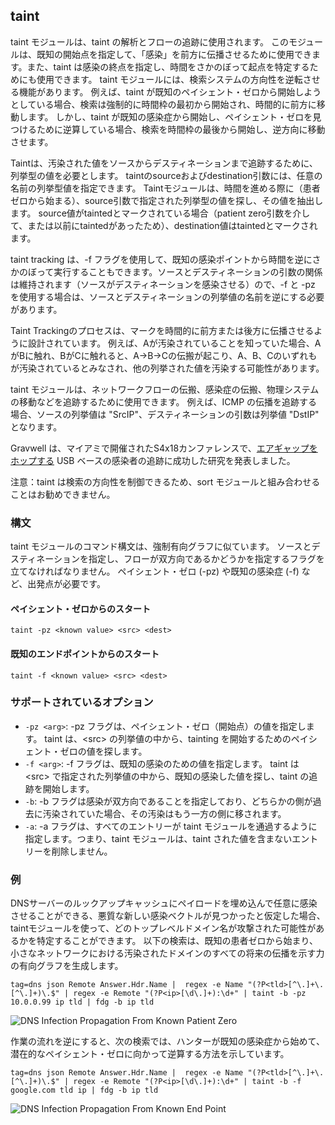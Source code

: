 
## taint

taint モジュールは、taint の解析とフローの追跡に使用されます。 このモジュールは、既知の開始点を指定して、「感染」を前方に伝播させるために使用できます。また、taint は感染の終点を指定し、時間をさかのぼって起点を特定するためにも使用できます。 taint モジュールには、検索システムの方向性を逆転させる機能があります。 例えば、taint が既知のペイシェント・ゼロから開始しようとしている場合、検索は強制的に時間枠の最初から開始され、時間的に前方に移動します。 しかし、taint が既知の感染症から開始し、ペイシェント・ゼロを見つけるために逆算している場合、検索を時間枠の最後から開始し、逆方向に移動させます。

Taintは、汚染された値をソースからデスティネーションまで追跡するために、列挙型の値を必要とします。 taintのsourceおよびdestination引数には、任意の名前の列挙型値を指定できます。 Taintモジュールは、時間を進める際に（患者ゼロから始まる）、source引数で指定された列挙型の値を探し、その値を抽出します。 source値がtaintedとマークされている場合（patient zero引数を介して、または以前にtaintedがあったため）、destination値はtaintedとマークされます。

taint tracking は、-f フラグを使用して、既知の感染ポイントから時間を逆にさかのぼって実行することもできます。ソースとデスティネーションの引数の関係は維持されます（ソースがデスティネーションを感染させる）ので、-f と -pz を使用する場合は、ソースとデスティネーションの列挙値の名前を逆にする必要があります。

Taint Trackingのプロセスは、マークを時間的に前方または後方に伝播させるように設計されています。 例えば、Aが汚染されていることを知っていた場合、AがBに触れ、BがCに触れると、A->B->Cの伝搬が起こり、A、B、Cのいずれもが汚染されているとみなされ、他の列挙された値を汚染する可能性があります。

taint モジュールは、ネットワークフローの伝搬、感染症の伝搬、物理システムの移動などを追跡するために使用できます。 例えば、ICMP の伝播を追跡する場合、ソースの列挙値は "SrcIP"、デスティネーションの引数は列挙値 "DstIP" となります。

Gravwell は、マイアミで開催されたS4x18カンファレンスで、[エアギャップをホップする](https://s4x18.com/sessions/using-force-directed-graphs-to-analyze-huge-event-datasets/) USB ベースの感染者の追跡に成功した研究を発表しました。

注意：taint は検索の方向性を制御できるため、sort モジュールと組み合わせることはお勧めできません。

### 構文

taint モジュールのコマンド構文は、強制有向グラフに似ています。 ソースとデスティネーションを指定し、フローが双方向であるかどうかを指定するフラグを立てなければなりません。 ペイシェント・ゼロ (-pz) や既知の感染症 (-f) など、出発点が必要です。

#### ペイシェント・ゼロからのスタート
```
taint -pz <known value> <src> <dest>
```

#### 既知のエンドポイントからのスタート
```
taint -f <known value> <src> <dest>
```

### サポートされているオプション
* `-pz <arg>`: -pz フラグは、ペイシェント・ゼロ（開始点）の値を指定します。 taint は、\<src\> の列挙値の中から、tainting を開始するためのペイシェント・ゼロの値を探します。
* `-f <arg>`: -f フラグは、既知の感染のための値を指定します。 taint は \<src\> で指定された列挙値の中から、既知の感染した値を探し、taint の追跡を開始します。
* `-b`: -b フラグは感染が双方向であることを指定しており、どちらかの側が過去に汚染されていた場合、その汚染はもう一方の側に移されます。
* `-a`: -a フラグは、すべてのエントリーが taint モジュールを通過するように指定します。つまり、taint モジュールは、taint された値を含まないエントリーを削除しません。

### 例

DNSサーバーのルックアップキャッシュにペイロードを埋め込んで任意に感染させることができる、悪質な新しい感染ベクトルが見つかったと仮定した場合、taintモジュールを使って、どのトップレベルドメイン名が攻撃された可能性があるかを特定することができます。 以下の検索は、既知の患者ゼロから始まり、小さなネットワークにおける汚染されたドメインのすべての将来の伝播を示す力の有向グラフを生成します。

```
tag=dns json Remote Answer.Hdr.Name |  regex -e Name "(?P<tld>[^\.]+\.[^\.]+)\.$" | regex -e Remote "(?P<ip>[\d\.]+):\d+" | taint -b -pz 10.0.0.99 ip tld | fdg -b ip tld
```

![DNS Infection Propagation From Known Patient Zero](taintPatientZero.png)

作業の流れを逆にすると、次の検索では、ハンターが既知の感染症から始めて、潜在的なペイシェント・ゼロに向かって逆算する方法を示しています。

```
tag=dns json Remote Answer.Hdr.Name |  regex -e Name "(?P<tld>[^\.]+\.[^\.]+)\.$" | regex -e Remote "(?P<ip>[\d\.]+):\d+" | taint -b -f google.com tld ip | fdg -b ip tld
```

![DNS Infection Propagation From Known End Point](taintBacktrack.png)
